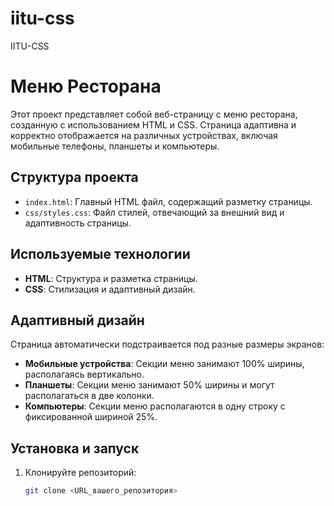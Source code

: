 # iitu-css
IITU-CSS
# Меню Ресторана

Этот проект представляет собой веб-страницу с меню ресторана, созданную с использованием HTML и CSS. Страница адаптивна и корректно отображается на различных устройствах, включая мобильные телефоны, планшеты и компьютеры.

## Структура проекта

- `index.html`: Главный HTML файл, содержащий разметку страницы.
- `css/styles.css`: Файл стилей, отвечающий за внешний вид и адаптивность страницы.

## Используемые технологии

- **HTML**: Структура и разметка страницы.
- **CSS**: Стилизация и адаптивный дизайн.

## Адаптивный дизайн

Страница автоматически подстраивается под разные размеры экранов:

- **Мобильные устройства**: Секции меню занимают 100% ширины, располагаясь вертикально.
- **Планшеты**: Секции меню занимают 50% ширины и могут располагаться в две колонки.
- **Компьютеры**: Секции меню располагаются в одну строку с фиксированной шириной 25%.

## Установка и запуск

1. Клонируйте репозиторий:
   ```bash
   git clone <URL_вашего_репозитория>
